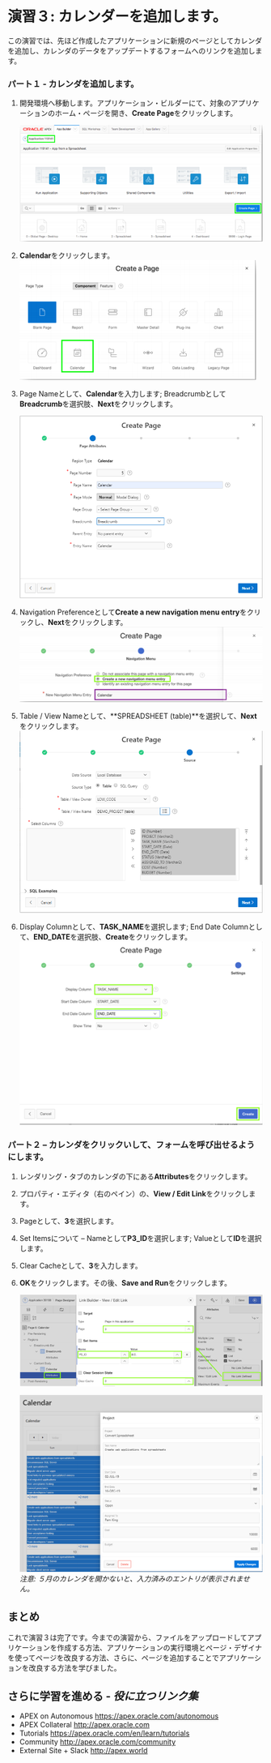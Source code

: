 # 演習３: カレンダーを追加します。

この演習では、先ほど作成したアプリケーションに新規のページとしてカレンダを追加し、カレンダのデータをアップデートするフォームへのリンクを追加します。
### **パート１** - カレンダを追加します。

1. 開発環境へ移動します。アプリケーション・ビルダーにて、対象のアプリケーションのホーム・ページを開き、**Create Page**をクリックします。

    ![](images/3/create-page.png)

2. **Calendar**をクリックします。
    ![](images/3/calendar.png)

3. Page Nameとして、**Calendar**を入力します; Breadcrumbとして**Breadcrumb**を選択肢、**Next**をクリックします。  

    ![](images/3/new-create-page.png)

4. Navigation Preferenceとして**Create a new navigation menu entry**をクリックし、**Next**をクリックします。 
    ![](images/3/create-a-new-navigation-menu.png) 
5. Table / View Nameとして、**SPREADSHEET (table)**を選択して、**Next**をクリックします。  
    ![](images/3/new-calendar-page.png)
6. Display Columnとして、**TASK_NAME**を選択します; End Date Columnとして、**END_DATE**を選択肢、**Create**をクリックします。  
    ![](images/3/click-create.png)

### **パート２** – カレンダをクリックいして、フォームを呼び出せるようにします。

1. レンダリング・タブのカレンダの下にある**Attributes**をクリックします。
2. プロパティ・エディタ（右のペイン）の、**View / Edit Link**をクリックします。
3. Pageとして、**3**を選択します。
4. Set Itemsについて – Nameとして**P3_ID**を選択します; Valueとして**ID**を選択します。
5. Clear Cacheとして、**3**を入力します。
6. **OK**をクリックします。その後、**Save and Run**をクリックします。

    ![](images/3/update-form.png)

    ![](images/3/updated-form-display.png)  
    *注意: ５月のカレンダを開かないと、入力済みのエントリが表示されません。*

## まとめ

これで演習３は完了です。今までの演習から、ファイルをアップロードしてアプリケーションを作成する方法、アプリケーションの実行環境とページ・デザイナを使ってページを改良する方法、さらに、ページを追加することでアプリケーションを改良する方法を学びました。

## **さらに学習を進める** - *役に立つリンク集*

- APEX on Autonomous  https://apex.oracle.com/autonomous
- APEX Collateral  http://apex.oracle.com
- Tutorials  https://apex.oracle.com/en/learn/tutorials
- Community  http://apex.oracle.com/community
- External Site + Slack  http://apex.world

